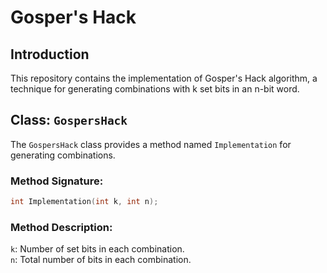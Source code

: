 # Gosper's Hack

## Introduction

This repository contains the implementation of Gosper's Hack algorithm, a technique for generating combinations with k set bits in an n-bit word.

## Class: `GospersHack`

The `GospersHack` class provides a method named `Implementation` for generating combinations.

### Method Signature:

```cpp
int Implementation(int k, int n);
```

### Method Description:

`k`: Number of set bits in each combination.<br>
`n`: Total number of bits in each combination.

